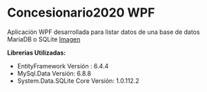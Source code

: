 # Concesionario2020 WPF

Aplicación WPF desarrollada para listar datos de una base de datos MariaDB o SQLite
[Imagen](https://imgur.com/jxz0vX6)

**Librerias Utilizadas:**

 - EntityFramework Versión : 6.4.4
 - MySql.Data Versión:  6.8.8
 - System.Data.SQLite Core Versión: 1.0.112.2
